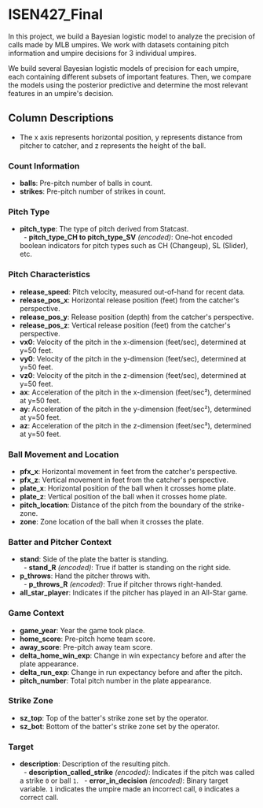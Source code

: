 # ISEN427_Final

In this project, we build a Bayesian logistic model to analyze the precision of calls made by MLB umpires. We work with datasets containing pitch information and umpire decisions for 3 individual umpires.

We build several Bayesian logistic models of precision for each umpire, each containing different subsets of important features. Then, we compare the models using the posterior predictive and determine the most relevant features in an umpire's decision.

## Column Descriptions
- The x axis represents horizontal position, y represents distance from pitcher to catcher, and z represents the height of the ball.

### Count Information
- **balls**: Pre-pitch number of balls in count.  
- **strikes**: Pre-pitch number of strikes in count.  

### Pitch Type
- **pitch_type**: The type of pitch derived from Statcast.  
&nbsp; - **pitch_type_CH to pitch_type_SV** *(encoded)*: One-hot encoded boolean indicators for pitch types such as CH (Changeup), SL (Slider), etc.  

### Pitch Characteristics
- **release_speed**: Pitch velocity, measured out-of-hand for recent data.  
- **release_pos_x**: Horizontal release position (feet) from the catcher's perspective.  
- **release_pos_y**: Release position (depth) from the catcher's perspective.  
- **release_pos_z**: Vertical release position (feet) from the catcher's perspective.  
- **vx0**: Velocity of the pitch in the x-dimension (feet/sec), determined at y=50 feet.  
- **vy0**: Velocity of the pitch in the y-dimension (feet/sec), determined at y=50 feet.  
- **vz0**: Velocity of the pitch in the z-dimension (feet/sec), determined at y=50 feet.  
- **ax**: Acceleration of the pitch in the x-dimension (feet/sec²), determined at y=50 feet.  
- **ay**: Acceleration of the pitch in the y-dimension (feet/sec²), determined at y=50 feet.  
- **az**: Acceleration of the pitch in the z-dimension (feet/sec²), determined at y=50 feet.  

### Ball Movement and Location
- **pfx_x**: Horizontal movement in feet from the catcher's perspective.  
- **pfx_z**: Vertical movement in feet from the catcher's perspective.  
- **plate_x**: Horizontal position of the ball when it crosses home plate.  
- **plate_z**: Vertical position of the ball when it crosses home plate.  
- **pitch_location**: Distance of the pitch from the boundary of the strike-zone.  
- **zone**: Zone location of the ball when it crosses the plate.  

### Batter and Pitcher Context
- **stand**: Side of the plate the batter is standing.  
&nbsp; - **stand_R** *(encoded)*: True if batter is standing on the right side.  
- **p_throws**: Hand the pitcher throws with.  
&nbsp; - **p_throws_R** *(encoded)*: True if pitcher throws right-handed.  
- **all_star_player**: Indicates if the pitcher has played in an All-Star game.  

### Game Context
- **game_year**: Year the game took place.  
- **home_score**: Pre-pitch home team score.  
- **away_score**: Pre-pitch away team score.  
- **delta_home_win_exp**: Change in win expectancy before and after the plate appearance.  
- **delta_run_exp**: Change in run expectancy before and after the pitch.  
- **pitch_number**: Total pitch number in the plate appearance.   

### Strike Zone
- **sz_top**: Top of the batter's strike zone set by the operator.  
- **sz_bot**: Bottom of the batter's strike zone set by the operator.  

### Target
- **description**: Description of the resulting pitch.  
&nbsp; - **description_called_strike** *(encoded)*: Indicates if the pitch was called a strike `0` or ball `1`.
&nbsp; - **error_in_decision** *(encoded)*: Binary target variable. `1` indicates the umpire made an incorrect call, `0` indicates a correct call.  
